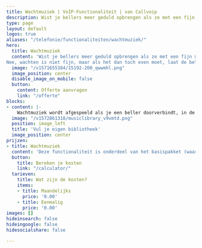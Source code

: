 ```yaml
---
title: Wachtmuziek | VoIP-Functionaliteit | van Callvoip
description: Wist je bellers meer geduld opbrengen als ze met een fijn muziekje kunnen wachten?
type: page
layout: default
logos: true
aliases: "/telefonie/functionaliteiten/wachtmuziek/"
hero:
  title: Wachtmuziek
  content: 'Wist je bellers meer geduld opbrengen als ze met een fijn muziekje kunnen wachten? Daarom biedt de Callvoip centrale standaard een kleine bibliotheek met fijne, rechtenvrije wachtmuziek. En deze kun je  zelf bijwerken, aanvullen en op volgorde zetten. 
Nee, wachten is niet fijn, maar als het dan toch even moet, laat de beller dan genieten van een fijne deun. '
  image: "/v1571655384/15192-200_qwwmhl.png"
  image_position: center
  disable_image_on_mobile: false
  button:
    content: Offerte aanvragen
    link: "/offerte"
blocks:
- content: |-
    Wachtmuziek wordt afgespeeld als je een beller doorverbindt, in de acht zet of als je een wachtrij gebruikt. <br><br><a href="https://www.callvoip.nl/ondersteuning/meldteksten-wachtmuziek/wachtmuziek/" class="button">Hoe werkt het?</a>
  image: "/v1572861318/musiclibrary_v9vmtd.png"
  position: image_left
  title: 'Vul je eigen bibliotheek'
  image_position: center
prijzen:
- title: Wachtmuziek
  content: 'Deze functionaliteit is onderdeel van het basispakket (waar u €7,50 excl. BTW voor betaalt)'
  button:
    title: Bereken je kosten
    link: "/calculator/"
  tarieven:
    title: Wat zijn de kosten?
    items:
    - title: Maandelijks
      price: '0.00'
    - title: Eenmalig
      price: '0.00'
images: []
hideinsearch: false
hideingoogle: false
hidesocialshare: false

---
```

